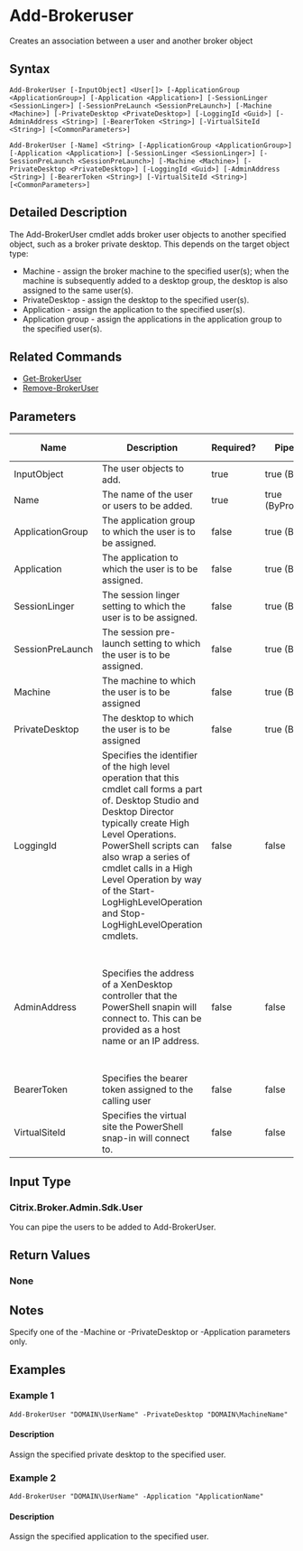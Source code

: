 ﻿
# Add-Brokeruser
Creates an association between a user and another broker object
## Syntax
```
Add-BrokerUser [-InputObject] <User[]> [-ApplicationGroup <ApplicationGroup>] [-Application <Application>] [-SessionLinger <SessionLinger>] [-SessionPreLaunch <SessionPreLaunch>] [-Machine <Machine>] [-PrivateDesktop <PrivateDesktop>] [-LoggingId <Guid>] [-AdminAddress <String>] [-BearerToken <String>] [-VirtualSiteId <String>] [<CommonParameters>]

Add-BrokerUser [-Name] <String> [-ApplicationGroup <ApplicationGroup>] [-Application <Application>] [-SessionLinger <SessionLinger>] [-SessionPreLaunch <SessionPreLaunch>] [-Machine <Machine>] [-PrivateDesktop <PrivateDesktop>] [-LoggingId <Guid>] [-AdminAddress <String>] [-BearerToken <String>] [-VirtualSiteId <String>] [<CommonParameters>]
```
## Detailed Description
The Add-BrokerUser cmdlet adds broker user objects to another specified object, such as a broker private desktop. This depends on the target object type:

* Machine - assign the broker machine to the specified user(s); when the machine is subsequently added to a desktop group, the desktop is also assigned to the same user(s).
* PrivateDesktop - assign the desktop to the specified user(s).
* Application - assign the application to the specified user(s).
* Application group - assign the applications in the application group to the specified user(s).


## Related Commands

* [Get-BrokerUser](../Get-BrokerUser/)
* [Remove-BrokerUser](../Remove-BrokerUser/)
## Parameters
| Name   | Description | Required? | Pipeline Input | Default Value |
| --- | --- | --- | --- | --- |
| InputObject | The user objects to add. | true | true (ByValue) | null |
| Name | The name of the user or users to be added. | true | true (ByPropertyName) | null |
| ApplicationGroup | The application group to which the user is to be assigned. | false | true (ByValue) |  |
| Application | The application to which the user is to be assigned. | false | true (ByValue) |  |
| SessionLinger | The session linger setting to which the user is to be assigned. | false | true (ByValue) | null |
| SessionPreLaunch | The session pre-launch setting to which the user is to be assigned. | false | true (ByValue) | null |
| Machine | The machine to which the user is to be assigned | false | true (ByValue) | null |
| PrivateDesktop | The desktop to which the user is to be assigned | false | true (ByValue) | null |
| LoggingId | Specifies the identifier of the high level operation that this cmdlet call forms a part of. Desktop Studio and Desktop Director typically create High Level Operations. PowerShell scripts can also wrap a series of cmdlet calls in a High Level Operation by way of the Start-LogHighLevelOperation and Stop-LogHighLevelOperation cmdlets. | false | false |  |
| AdminAddress | Specifies the address of a XenDesktop controller that the PowerShell snapin will connect to. This can be provided as a host name or an IP address. | false | false | Localhost. Once a value is provided by any cmdlet, this value will become the default. |
| BearerToken | Specifies the bearer token assigned to the calling user | false | false |  |
| VirtualSiteId | Specifies the virtual site the PowerShell snap-in will connect to. | false | false |  |

## Input Type

### Citrix.Broker.Admin.Sdk.User
You can pipe the users to be added to Add-BrokerUser.
## Return Values

### None

## Notes
Specify one of the -Machine or -PrivateDesktop or -Application parameters only.
## Examples

### Example 1
```
Add-BrokerUser "DOMAIN\UserName" -PrivateDesktop "DOMAIN\MachineName"
```
#### Description
Assign the specified private desktop to the specified user.
### Example 2
```
Add-BrokerUser "DOMAIN\UserName" -Application "ApplicationName"
```
#### Description
Assign the specified application to the specified user.
